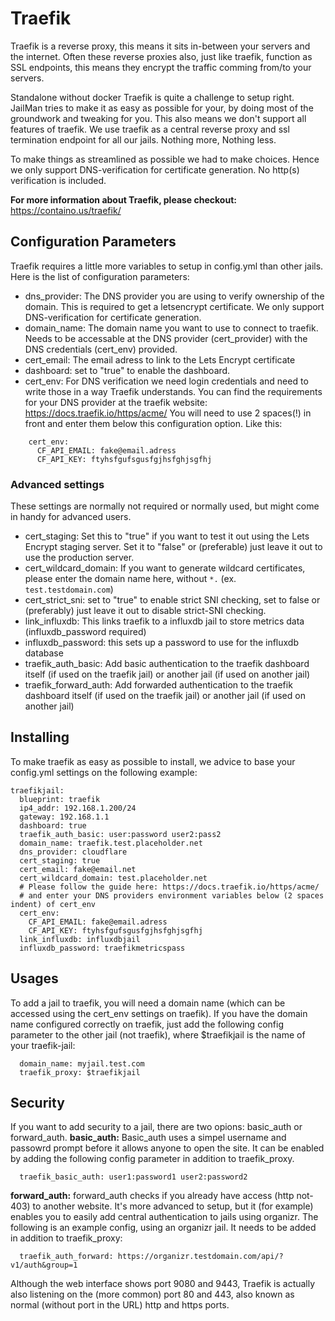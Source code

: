# Traefik

Traefik is a reverse proxy, this means it sits in-between your servers and the internet. Often these reverse proxies also, just like traefik, function as SSL endpoints, this means they encrypt the traffic comming from/to your servers.

Standalone without docker Traefik is quite a challenge to setup right. JailMan tries to make it as easy as possible for your, by doing most of the groundwork and tweaking for you.
This also means we don't support all features of traefik. We use traefik as a central reverse proxy and ssl termination endpoint for all our jails. Nothing more, Nothing less.

To make things as streamlined as possible we had to make choices. Hence we only support DNS-verification for certificate generation. No http(s) verification is included.


**For more information about Traefik, please checkout:**
https://containo.us/traefik/

## Configuration Parameters

Traefik requires a little more variables to setup in config.yml than other jails.
Here is the list of configuration parameters:

- dns_provider: The DNS provider you are using to verify ownership of the domain. This is required to get a letsencrypt certificate. We only support DNS-verification for certificate generation.
- domain_name: The domain name you want to use to connect to traefik. Needs to be accessable at the DNS provider (cert_provider) with the DNS credentials (cert_env) provided.
- cert_email: The email adress to link to the Lets Encrypt certificate
- dashboard: set to "true" to enable the dashboard.
- cert_env: For DNS verification we need login credentials and need to write those in a way Traefik understands. You can find the requirements for your DNS provider at the traefik website: https://docs.traefik.io/https/acme/
You will need to use 2 spaces(!) in front and enter them below this configuration option. Like this:
```
	cert_env:
	  CF_API_EMAIL: fake@email.adress
	  CF_API_KEY: ftyhsfgufsgusfgjhsfghjsgfhj
```

### Advanced settings

These settings are normally not required or normally used, but might come in handy for advanced users.
- cert_staging: Set this to "true" if you want to test it out using the Lets Encrypt staging server. Set it to "false" or (preferable) just leave it out to use the production server.
- cert_wildcard_domain: If you want to generate wildcard certificates, please enter the domain name here, without `*.` (ex. `test.testdomain.com`)
- cert_strict_sni: set to "true" to enable strict SNI checking, set to false or (preferably) just leave it out to disable strict-SNI checking.
- link_influxdb: This links traefik to a influxdb jail to store metrics data (influxdb_password required)
- influxdb_password: this sets up a password to use for the influxdb database
- traefik_auth_basic: Add basic authentication to the traefik dashboard itself (if used on the traefik jail) or another jail (if used on another jail)
- traefik_forward_auth: Add forwarded authentication to the traefik dashboard itself (if used on the traefik jail) or another jail (if used on another jail)

## Installing

To make traefik as easy as possible to install, we advice to base your config.yml settings on the following example:
```
traefikjail:
  blueprint: traefik
  ip4_addr: 192.168.1.200/24
  gateway: 192.168.1.1
  dashboard: true
  traefik_auth_basic: user:password user2:pass2
  domain_name: traefik.test.placeholder.net
  dns_provider: cloudflare
  cert_staging: true
  cert_email: fake@email.net
  cert_wildcard_domain: test.placeholder.net
  # Please follow the guide here: https://docs.traefik.io/https/acme/
  # and enter your DNS providers environment variables below (2 spaces indent) of cert_env
  cert_env:
    CF_API_EMAIL: fake@email.adress
    CF_API_KEY: ftyhsfgufsgusfgjhsfghjsgfhj
  link_influxdb: influxdbjail
  influxdb_password: traefikmetricspass
```


## Usages

To add a jail to traefik, you will need a domain name (which can be accessed using the cert_env settings on traefik).
If you have the domain name configured correctly on traefik, just add the following config parameter to the other jail (not traefik), where $traefikjail is the name of your traefik-jail:
```
  domain_name: myjail.test.com
  traefik_proxy: $traefikjail
```

## Security

If you want to add security to a jail, there are two opions: basic_auth or forward_auth.
**basic_auth:**
Basic_auth uses a simpel username and passowrd prompt before it allows anyone to open the site. It can be enabled by adding the following config parameter in addition to traefik_proxy.
```
  traefik_basic_auth: user1:password1 user2:password2

```

**forward_auth:**
forward_auth checks if you already have access (http not-403) to another website. It's more advanced to setup, but it (for example) enables you to easily add central authentication to jails using organizr.
The following is an example config, using an organizr jail. It needs to be added in addition to traefik_proxy:
```
  traefik_auth_forward: https://organizr.testdomain.com/api/?v1/auth&group=1

```

Although the web interface shows port 9080 and 9443, Traefik is actually also listening on the (more common) port 80 and 443, also known as normal (without port in the URL) http and https ports.